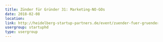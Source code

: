 ```yaml
---
title: Zünder für Gründer 31: Marketing-NO-GOs
date: 2018-02-08
location: 
link: http://heidelberg-startup-partners.de/event/zuender-fuer-gruender-31-marketing-no-gos/
usergroup: startuphd
type: usergroup
---
```

